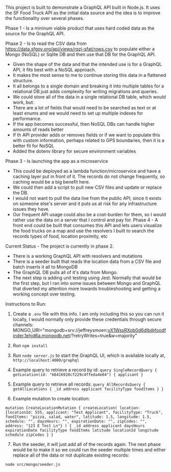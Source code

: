 This project is built to demonstrate a GraphQL API built in Node.js. It uses the SF Food Truck API as the initial data source and the idea is to improve the functionality over several phases.

Phase 1 - Is a mininum viable product that uses hard coded data as the source for the GraphQL API.

Phase 2 - Is to read the CSV data from https://data.sfgov.org/api/views/rqzj-sfat/rows.csv to populate either a Mongo (NoSQL) or Sqlite DB and then use that DB for the GraphQL API.

- Given the shape of the data and that the intended use is for a GraphQL API, it fits best with a NoSQL approach.
- It makes the most sense to me to continue storing this data in a flattened structure.
- It all belongs to a single domain and breaking it into multiple tables for a relational DB just adds complexity for writing migrations and queries.
- We could store all of the data in a single relational DB table, which would work, but:
- There are a lot of fields that would need to be searched as text or at least enums and we would need to set up multiple indexes for performance.
- If the app becomes successful, then NoSQL DBs can handle higher amounts of reads better
- If th API provider adds or removes fields or if we want to populate this with custom information, perhaps related to GPS boundaries, then it is a better fit for NoSQL
- Added the dotenv library for secure environment variables

Phase 3 - Is launching the app as a microservice

- This could be deployed as a lambda function/microservice and have a caching layer put in front of it. The records do not change frequently, so caching would be a big benefit here.
- We could then add a script to pull new CSV files and update or replace the DB.
- I would not want to pull the data live from the public API, since it exists on someone else's server and it puts us at risk for any infrastructure issues they have.
- Our frequent API usage could also be a cost-burden for them, so I would rather use the data on a server that I control and pay for. Phase 4 - A front end could be built that consumes this API and lets users visualize the food trucks on a map and use the resolvers I built to search the records types of food, location proximity, etc

Current Status - The project is currently in phase 2.

- There is a working GraphQL API with resolvers and mutations
- There is a seeder built that reads the location data from a CSV file and batch inserts it all to MongoDB
- The GraphQL DB pulls all of it's data from Mongo.
- The next step is adding unit testing using Jest. Normally that would be the first step, but I ran into some issues between Mongo and GraphQL that diverted my attention more towards troubleshooting and getting a working concept over testing.

Instructions to Run:

1. Create a `.env` file with this info. I am only including this so you can run it locally, I would normally only provide these credentials through secure channels:
   MONGO_URI="mongodb+srv://jeffreysmoen:vX1WssRXob0d6dIb@foodfinder.1ehjd6a.mongodb.net/?retryWrites=true&w=majority"
2. Run `npm install`
3. Run `node server.js` to start the GraphQL UI, which is available locally at, `http://localhost:4000/graphql`
4. Example query to retrieve a record by id:
   `query SingleRecordQuery {
  getLocation(id: "66416928cf229c4ffeda4e04") {
    applicant
  }`
5. Example query to retrieve all records:
   `query AllRecordsQuery {
  getAllLocations {
    _id
    address
    applicant
    facilityType
    foodItems
  }
}`

6. Example mutation to create location:

`mutation CreateLocationMutation {
  createLocation(
    location: {locationId: 555, applicant: "Test Applicant", facilityType: "Truck", foodItems: "pizza, salad, water", latitude: 1.5, longitude: 1.5, schedule: "", daysHours: "", expirationDate: "", zipCodes: "", address: "123 E Test Ln"}
  ) {
    _id
    address
    applicant
    daysHours
    expirationDate
    facilityType
    foodItems
    latitude
    locationId
    longitude
    schedule
    zipCodes
  }
}`

7. Run the seeder, it will just add all of the records again. The next phase would be to make it so we could run the seeder multiple times and either replace all of the data or not duplicate existing records:

`node src/mongo/seeder.js`
